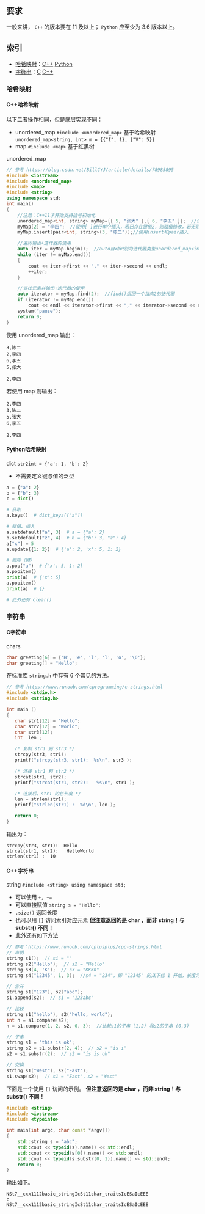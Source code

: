 ## 要求
一般来讲， `C++` 的版本要在 11 及以上； `Python` 应至少为 3.6 版本以上。

## 索引
- [哈希映射](#哈希映射)：[C++](#C++哈希映射) [Python](#Python哈希映射)
- [字符串](#字符串)：[C](#C字符串) [C++](#C++字符串)

### 哈希映射
#### C++哈希映射
以下二者操作相同，但是底层实现不同：
- unordered_map `#include <unordered_map>` 基于哈希映射 `unordered_map<string, int> m = {{"I", 1}, {"V": 5}}`
- map `#include <map>` 基于红黑树

unordered_map
```cpp
// 参考 https://blog.csdn.net/BillCYJ/article/details/78985895
#include <iostream>
#include <unordered_map>
#include <map>
#include <string>
using namespace std;
int main()
{
    //注意：C++11才开始支持括号初始化
    unordered_map<int, string> myMap={{ 5, "张大" },{ 6, "李五" }};  //使用{}赋值
    myMap[2] = "李四";  //使用[ ]进行单个插入，若已存在键值2，则赋值修改，若无则插入。
    myMap.insert(pair<int, string>(3, "陈二"));//使用insert和pair插入

    //遍历输出+迭代器的使用
    auto iter = myMap.begin();  //auto自动识别为迭代器类型unordered_map<int,string>::iterator
    while (iter != myMap.end())
    {  
        cout << iter->first << "," << iter->second << endl;
        ++iter;
    }  

    //查找元素并输出+迭代器的使用
    auto iterator = myMap.find(2);  //find()返回一个指向2的迭代器
    if (iterator != myMap.end())
        cout << endl << iterator->first << "," << iterator->second << endl;
    system("pause");
    return 0;
}
```

使用 unordered_map 输出：
```
3,陈二
2,李四
6,李五
5,张大

2,李四
```

若使用 map 则输出：
```
2,李四
3,陈二
5,张大
6,李五

2,李四
```

#### Python哈希映射
dict `str2int = {'a': 1, 'b': 2}`
- 不需要定义键与值的泛型

```python
a = {"a": 2}
b = {"b": 3}
c = dict()

# 获取
a.keys()  # dict_keys(["a"])

# 赋值、插入
a.setdefault("a", 3)  # a = {"a": 2}
b.setdefault("z", 4)  # b = {"b": 3, "z": 4}
a["x"] = 5
a.update({1: 2})  # {'a': 2, 'x': 5, 1: 2}

# 删除（键）
a.pop("a")  # {'x': 5, 1: 2}
a.popitem()
print(a)  # {'x': 5}
a.popitem()
print(a)  # {}

# 此外还有 clear()
```

### 字符串
#### C字符串
chars
```c
char greeting[6] = {'H', 'e', 'l', 'l', 'o', '\0'};
char greeting[] = "Hello";
```

在标准库 `string.h` 中存有 6 个常见的方法。

```c
// 参考 https://www.runoob.com/cprogramming/c-strings.html
#include <stdio.h>
#include <string.h>

int main ()
{
   char str1[12] = "Hello";
   char str2[12] = "World";
   char str3[12];
   int  len ;

   /* 复制 str1 到 str3 */
   strcpy(str3, str1);
   printf("strcpy(str3, str1):  %s\n", str3 );

   /* 连接 str1 和 str2 */
   strcat(str1, str2);
   printf("strcat(str1, str2):   %s\n", str1 );

   /* 连接后，str1 的总长度 */
   len = strlen(str1);
   printf("strlen(str1) :  %d\n", len );

   return 0;
}
```

输出为：
```
strcpy(str3, str1):  Hello
strcat(str1, str2):   HelloWorld
strlen(str1) :  10
```

#### C++字符串
string `#include <string> using namespace std;`
- 可以使用 `+, +=`
- 可以直接赋值 `string s = "Hello";`
- `.size()` 返回长度
- 也可以用 `[]` 访问索引对应元素 **但注意返回的是 char ，而非 string！与 substr() 不同！**
- 此外还有如下方法
```cpp
// 参考：https://www.runoob.com/cplusplus/cpp-strings.html
// 声明
string s1();  // si = ""
string s2("Hello");  // s2 = "Hello"
string s3(4, 'K');  // s3 = "KKKK"
string s4("12345", 1, 3);  //s4 = "234"，即 "12345" 的从下标 1 开始，长度为 3 的子串

// 合并
string s1("123"), s2("abc");
s1.append(s2);  // s1 = "123abc"

// 比较
string s1("hello"), s2("hello, world");
int n = s1.compare(s2);
n = s1.compare(1, 2, s2, 0, 3);  //比较s1的子串 (1,2) 和s2的子串 (0,3)

// 子串
string s1 = "this is ok";
string s2 = s1.substr(2, 4);  // s2 = "is i"
s2 = s1.substr(2);  // s2 = "is is ok"

// 交换
string s1("West"), s2("East");
s1.swap(s2);  // s1 = "East"，s2 = "West"
```

下面是一个使用 `[]` 访问的示例。 **但注意返回的是 char ，而非 string！与 substr() 不同！**
```cpp
#include <string>
#include <iostream>
#include <typeinfo>

int main(int argc, char const *argv[])
{
    std::string s = "abc";
    std::cout << typeid(s).name() << std::endl;
    std::cout << typeid(s[0]).name() << std::endl;
    std::cout << typeid(s.substr(0, 1)).name() << std::endl;
    return 0;
}
```

输出如下。
```
NSt7__cxx1112basic_stringIcSt11char_traitsIcESaIcEEE
c
NSt7__cxx1112basic_stringIcSt11char_traitsIcESaIcEEE
```
